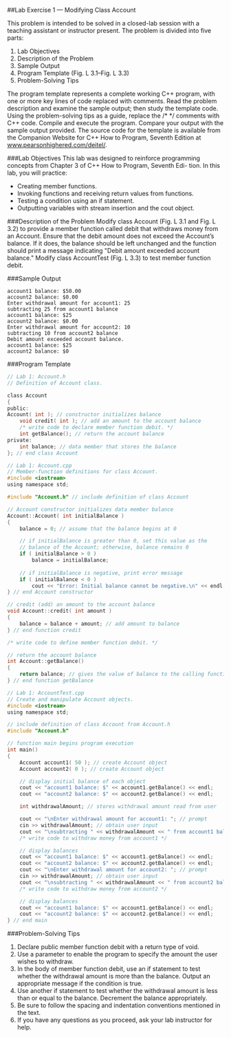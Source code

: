 ##Lab Exercise 1 — Modifying Class Account

This problem is intended to be solved in a closed-lab session with a teaching assistant or instructor present. The
problem is divided into five parts:

1. Lab Objectives
2. Description of the Problem
3. Sample Output
4. Program Template (Fig. L 3.1–Fig. L 3.3)
5. Problem-Solving Tips

The program template represents a complete working C++ program, with one or more key lines of code replaced
with comments. Read the problem description and examine the sample output; then study the template code.
Using the problem-solving tips as a guide, replace the /* */ comments with C++ code. Compile and execute the
program. Compare your output with the sample output provided. The source code for the template is available
from the Companion Website for C++ How to Program, Seventh Edition at www.pearsonhighered.com/deitel/.

###Lab Objectives
This lab was designed to reinforce programming concepts from Chapter 3 of C++ How to Program, Seventh Edi-
tion. In this lab, you will practice:

* Creating member functions.
* Invoking functions and receiving return values from functions.
* Testing a condition using an if statement.
* Outputting variables with stream insertion and the cout object.

###Description of the Problem
Modify class Account (Fig. L 3.1 and Fig. L 3.2) to provide a member function called debit that withdraws
money from an Account. Ensure that the debit amount does not exceed the Account’s balance. If it does, the
balance should be left unchanged and the function should print a message indicating "Debit amount exceeded
account balance." Modify class AccountTest (Fig. L 3.3) to test member function debit.

###Sample Output
```
account1 balance: $50.00
account2 balance: $0.00
Enter withdrawal amount for account1: 25
subtracting 25 from account1 balance
account1 balance: $25
account2 balance: $0.00
Enter withdrawal amount for account2: 10
subtracting 10 from account2 balance
Debit amount exceeded account balance.
account1 balance: $25
account2 balance: $0
```

###Program Template
```C
// Lab 1: Account.h
// Definition of Account class.

class Account
{
public:
Account( int ); // constructor initializes balance
	void credit( int ); // add an amount to the account balance
	/* write code to declare member function debit. */
	int getBalance(); // return the account balance
private:
	int balance; // data member that stores the balance
}; // end class Account
```

```C
// Lab 1: Account.cpp
// Member-function definitions for class Account.
#include <iostream>
using namespace std;

#include "Account.h" // include definition of class Account

// Account constructor initializes data member balance
Account::Account( int initialBalance )
{
	balance = 0; // assume that the balance begins at 0

	// if initialBalance is greater than 0, set this value as the
	// balance of the Account; otherwise, balance remains 0
	if ( initialBalance > 0 )
		balance = initialBalance;
	
	// if initialBalance is negative, print error message
	if ( initialBalance < 0 )
		cout << "Error: Initial balance cannot be negative.\n" << endl;
} // end Account constructor

// credit (add) an amount to the account balance
void Account::credit( int amount )
{
	balance = balance + amount; // add amount to balance
} // end function credit

/* write code to define member function debit. */

// return the account balance
int Account::getBalance()
{
	return balance; // gives the value of balance to the calling function
} // end function getBalance
```

```C
// Lab 1: AccountTest.cpp
// Create and manipulate Account objects.
#include <iostream>
using namespace std;

// include definition of class Account from Account.h
#include "Account.h"

// function main begins program execution
int main()
{
	Account account1( 50 ); // create Account object
	Account account2( 0 ); // create Account object

	// display initial balance of each object
	cout << "account1 balance: $" << account1.getBalance() << endl;
	cout << "account2 balance: $" << account2.getBalance() << endl;

	int withdrawalAmount; // stores withdrawal amount read from user

	cout << "\nEnter withdrawal amount for account1: "; // prompt
	cin >> withdrawalAmount; // obtain user input
	cout << "\nsubtracting " << withdrawalAmount << " from account1 balance\n\n";
	/* write code to withdraw money from account1 */

	// display balances
	cout << "account1 balance: $" << account1.getBalance() << endl;
	cout << "account2 balance: $" << account2.getBalance() << endl;
	cout << "\nEnter withdrawal amount for account2: "; // prompt
	cin >> withdrawalAmount; // obtain user input
	cout << "\nsubtracting " << withdrawalAmount << " from account2 balance\n\n";
	/* write code to withdraw money from account2 */

	// display balances
	cout << "account1 balance: $" << account1.getBalance() << endl;
	cout << "account2 balance: $" << account2.getBalance() << endl;
} // end main
```

###Problem-Solving Tips
1. Declare public member function debit with a return type of void.
2. Use a parameter to enable the program to specify the amount the user wishes to withdraw.
3. In the body of member function debit, use an if statement to test whether the withdrawal amount is
more than the balance. Output an appropriate message if the condition is true.
4. Use another if statement to test whether the withdrawal amount is less than or equal to the balance.
Decrement the balance appropriately.
5. Be sure to follow the spacing and indentation conventions mentioned in the text.
6. If you have any questions as you proceed, ask your lab instructor for help.
